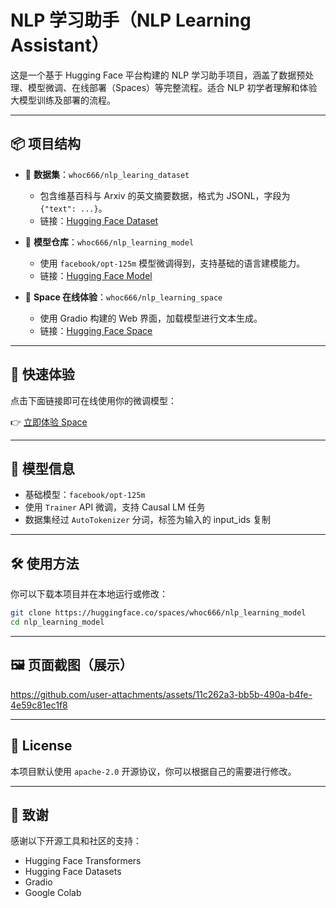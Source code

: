 
# NLP 学习助手（NLP Learning Assistant）

这是一个基于 Hugging Face 平台构建的 NLP 学习助手项目，涵盖了数据预处理、模型微调、在线部署（Spaces）等完整流程。适合 NLP 初学者理解和体验大模型训练及部署的流程。

---

## 📦 项目结构

- 🤗 **数据集**：`whoc666/nlp_learing_dataset`
  - 包含维基百科与 Arxiv 的英文摘要数据，格式为 JSONL，字段为 `{"text": ...}`。
  - 链接：[Hugging Face Dataset](https://huggingface.co/datasets/whoc666/nlp_learing_dataset)

- 🤗 **模型仓库**：`whoc666/nlp_learning_model`
  - 使用 `facebook/opt-125m` 模型微调得到，支持基础的语言建模能力。
  - 链接：[Hugging Face Model](https://huggingface.co/whoc666/nlp_learning_model)

- 🚀 **Space 在线体验**：`whoc666/nlp_learning_space`
  - 使用 Gradio 构建的 Web 界面，加载模型进行文本生成。
  - 链接：[Hugging Face Space](https://huggingface.co/spaces/whoc666/nlp_learning_space)

---

## 🚀 快速体验

点击下面链接即可在线使用你的微调模型：

👉 [立即体验 Space](https://huggingface.co/spaces/whoc666/nlp_learning_space)

---

## 🧠 模型信息

- 基础模型：`facebook/opt-125m`
- 使用 `Trainer` API 微调，支持 Causal LM 任务
- 数据集经过 `AutoTokenizer` 分词，标签为输入的 input_ids 复制

---

## 🛠️ 使用方法

你可以下载本项目并在本地运行或修改：

```bash
git clone https://huggingface.co/spaces/whoc666/nlp_learning_model
cd nlp_learning_model
```

---

## 🖼️ 页面截图（展示）



https://github.com/user-attachments/assets/11c262a3-bb5b-490a-b4fe-4e59c81ec1f8

---

## 📜 License

本项目默认使用 `apache-2.0` 开源协议，你可以根据自己的需要进行修改。

---

## 🙌 致谢

感谢以下开源工具和社区的支持：

- Hugging Face Transformers
- Hugging Face Datasets
- Gradio
- Google Colab

